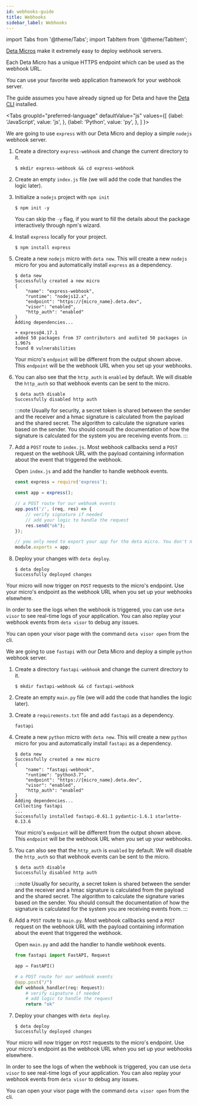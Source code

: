 ```yaml
---
id: webhooks-guide
title: Webhooks
sidebar_label: Webhooks
---
```


import Tabs from '@theme/Tabs';
import TabItem from '@theme/TabItem';

[Deta Micros](../micros/about.md) make it extremely easy to deploy webhook servers. 

Each Deta Micro has a unique HTTPS endpoint which can be used as the webhook URL. 

You can use your favorite web application framework for your webhook server.

The guide assumes you have already signed up for Deta and have the [Deta CLI](../cli/install.md) installed.

<Tabs
    groupId="preferred-language"
    defaultValue="js"
    values={[
        {label: 'JavaScript', value: 'js', },
        {label: 'Python', value: 'py', },
    ]
}>

<TabItem value="js">

We are going to use `express` with our Deta Micro and deploy a simple `nodejs` webhook server.  

1. Create a directory `express-webhook` and change the current directory to it.

    ```shell
    $ mkdir express-webhook && cd express-webhook
    ```

2. Create an empty `index.js` file (we will add the code that handles the logic later).

3. Initialize a `nodejs` project with `npm init`

    ```shell
    $ npm init -y
    ```

    You can skip the `-y` flag, if you want to fill the details about the package interactively through npm's wizard.

4. Install `express` locally for your project.

    ```shell
    $ npm install express
    ```

5. Create a new `nodejs` micro with `deta new`. This will create a new `nodejs` micro for you and automatically install `express` as a dependency.

    ```shell
    $ deta new
    Successfully created a new micro
    {
        "name": "express-webhook",
        "runtime": "nodejs12.x",
        "endpoint": "https://{micro_name}.deta.dev",
        "visor": "enabled",
        "http_auth": "enabled"
    }
    Adding dependencies...

    + express@4.17.1
    added 50 packages from 37 contributors and audited 50 packages in 1.967s
    found 0 vulnerabilities
    ```

    Your micro's `endpoint` will be different from the output shown above. This `endpoint` will be the webhook URL when you set up your webhooks.

6. You can also see that the `http_auth` is `enabled` by default. We will disable the `http_auth` so that webhook events can be sent to the micro. 

    ```shell
    $ deta auth disable
    Successfully disabled http auth
    ```

    :::note
    Usually for security, a secret token is shared between the sender and the receiver and a hmac signature is calculated from the payload and the shared secret. The algorithm to calculate the signature varies based on the sender. You should consult the documentation of how the signature is calculated for the system you are receiving events from.
    :::

7. Add a `POST` route to `index.js`. Most webhook callbacks send a `POST` request on the webhook URL with the payload containing information about the event that triggered the webhook. 

    Open `index.js` and add the handler to handle webhook events.

    ```javascript
    const express = require('express');

    const app = express(); 

    // a POST route for our webhook events
    app.post('/', (req, res) => {
        // verify signature if needed
        // add your logic to handle the request
        res.send("ok");
    });

    // you only need to export your app for the deta micro. You don't need to start the server on a port.
    module.exports = app;
    ```

8. Deploy your changes with `deta deploy`.

    ```shell
    $ deta deploy
    Successfully deployed changes
    ```

Your micro will now trigger on `POST` requests to the micro's endpoint. Use your micro's endpoint as the webhook URL when you set up your webhooks elsewhere.

In order to see the logs when the webhook is triggered, you can use `deta visor` to see real-time logs of your application. You can also replay your webhook events from `deta visor` to debug any issues. 

You can open your visor page with the command `deta visor open` from the cli.
</TabItem>

<TabItem value="py">

We are going to use `fastapi` with our Deta Micro and deploy a simple `python` webhook server.  

1. Create a directory `fastapi-webhook` and change the current directory to it.

    ```shell
    $ mkdir fastapi-webhook && cd fastapi-webhook
    ```

2. Create an empty `main.py` file (we will add the code that handles the logic later).

3. Create a `requirements.txt` file and add `fastapi` as a dependency.
    
    ```
    fastapi
    ```

5. Create a new `python` micro with `deta new`. This will create a new `python` micro for you and automatically install `fastapi` as a dependency.

    ```shell
    $ deta new
    Successfully created a new micro
    {
        "name": "fastapi-webhook",
        "runtime": "python3.7",
        "endpoint": "https://{micro_name}.deta.dev",
        "visor": "enabled",
        "http_auth": "enabled"
    }
    Adding dependencies...
    Collecting fastapi
    ...
    Successfully installed fastapi-0.61.1 pydantic-1.6.1 starlette-0.13.6
    ```

    Your micro's `endpoint` will be different from the output shown above. This `endpoint` will be the webhook URL when you set up your webhooks.

6. You can also see that the `http_auth` is `enabled` by default. We will disable the `http_auth` so that webhook events can be sent to the micro. 

    ```shell
    $ deta auth disable
    Successfully disabled http auth
    ```

    :::note
    Usually for security, a secret token is shared between the sender and the receiver and a hmac signature is calculated from the payload and the shared secret. The algorithm to calculate the signature varies based on the sender. You should consult the documentation of how the signature is calculated for the system you are receiving events from.
    :::

7. Add a `POST` route to `main.py`. Most webhook callbacks send a `POST` request on the webhook URL with the payload containing information about the event that triggered the webhook. 

    Open `main.py` and add the handler to handle webhook events.

    ```python
    from fastapi import FastAPI, Request

    app = FastAPI()

    # a POST route for our webhook events
    @app.post("/")
    def webhook_handler(req: Request):
        # verify signature if needed
        # add logic to handle the request
        return "ok"
    ```

8. Deploy your changes with `deta deploy`.

    ```shell
    $ deta deploy
    Successfully deployed changes
    ```

Your micro will now trigger on `POST` requests to the micro's endpoint. Use your micro's endpoint as the webhook URL when you set up your webhooks elsewhere.

In order to see the logs of when the webhook is triggered, you can use `deta visor` to see real-time logs of your application. You can also replay your webhook events from `deta visor` to debug any issues. 

You can open your visor page with the command `deta visor open` from the cli.

</TabItem>
</Tabs>

